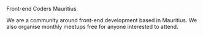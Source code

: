 Front-end Coders Mauritius

We are a community around front-end development based in Mauritius. We also organise monthly meetups free for anyone interested to attend.
